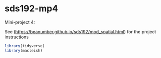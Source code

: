 sds192-mp4
================

Mini-project 4:

See (<https://beanumber.github.io/sds192/mod_spatial.html>) for the
project instructions

``` r
library(tidyverse)
library(macleish)
```
